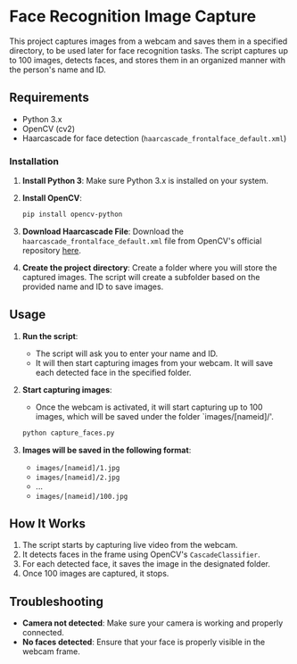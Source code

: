 
# Face Recognition Image Capture

This project captures images from a webcam and saves them in a specified directory, to be used later for face recognition tasks. The script captures up to 100 images, detects faces, and stores them in an organized manner with the person's name and ID.

## Requirements

- Python 3.x
- OpenCV (cv2)
- Haarcascade for face detection (`haarcascade_frontalface_default.xml`)

### Installation

1. **Install Python 3**: Make sure Python 3.x is installed on your system.

2. **Install OpenCV**:
   ```bash
   pip install opencv-python
   ```

3. **Download Haarcascade File**:
   Download the `haarcascade_frontalface_default.xml` file from OpenCV's official repository [here](https://github.com/opencv/opencv/tree/master/data/haarcascades).

4. **Create the project directory**:
   Create a folder where you will store the captured images. The script will create a subfolder based on the provided name and ID to save images.

## Usage

1. **Run the script**:
   - The script will ask you to enter your name and ID.
   - It will then start capturing images from your webcam. It will save each detected face in the specified folder.

2. **Start capturing images**:
   - Once the webcam is activated, it will start capturing up to 100 images, which will be saved under the folder `images/[nameid]/'.

   ```python
   python capture_faces.py
   ```

3. **Images will be saved in the following format**:
   - `images/[nameid]/1.jpg`
   - `images/[nameid]/2.jpg`
   - ...
   - `images/[nameid]/100.jpg`

## How It Works

1. The script starts by capturing live video from the webcam.
2. It detects faces in the frame using OpenCV's `CascadeClassifier`.
3. For each detected face, it saves the image in the designated folder.
4. Once 100 images are captured, it stops.

## Troubleshooting

- **Camera not detected**: Make sure your camera is working and properly connected.
- **No faces detected**: Ensure that your face is properly visible in the webcam frame.


